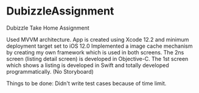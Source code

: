 # DubizzleAssignment
Dubizzle Take Home Assignment

Used MVVM architecture.
App is created using Xcode 12.2 and minimum deployment target set to iOS 12.0
Implemented a image cache mechanism by creating my own framework which is used in both screens.
The 2ns screen (listing detail screen) is developed in Objective-C.
The 1st screen which shows a listing is developed in Swift and totally developed programmatically. (No Storyboard)

Things to be done:
Didn't write test cases because of time limit.
